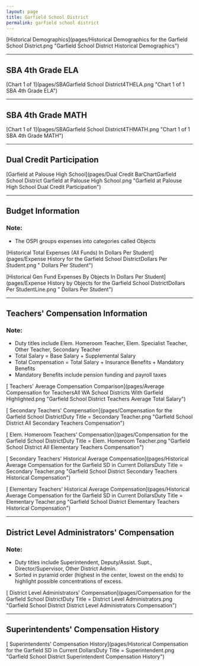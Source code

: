 ```yaml
---
layout: page
title: Garfield School District
permalink: garfield school district
---
```



[Historical Demographics](pages/Historical Demographics for the Garfield School District.png "Garfield School District Historical Demographics")

___

## SBA 4th Grade ELA

[Chart 1 of 1](pages/SBAGarfield School District4THELA.png "Chart 1 of 1 SBA 4th Grade ELA")


___

## SBA 4th Grade MATH

[Chart 1 of 1](pages/SBAGarfield School District4THMATH.png "Chart 1 of 1 SBA 4th Grade MATH")


___

## Dual Credit Participation

[Garfield at Palouse High School](pages/Dual Credit BarChartGarfield School District Garfield at Palouse High School.png "Garfield at Palouse High School Dual Credit Participation")


___

## Budget Information
### Note:
- The OSPI groups expenses into categories called Objects

[Historical Total Expenses (All Funds) In Dollars Per Student](pages/Expense History for the Garfield School DistrictDollars Per Student.png " Dollars Per Student")

[Historical Gen Fund Expenses By Objects In Dollars Per Student](pages/Expense History by Objects for the Garfield School DistrictDollars Per StudentLine.png " Dollars Per Student")


___

## Teachers' Compensation Information
### Note:
- Duty titles include Elem. Homeroom Teacher, Elem. Specialist Teacher, Other Teacher, Secondary Teacher
- Total Salary = Base Salary + Supplemental Salary
- Total Compensation = Total Salary + Insurance Benefits + Mandatory Benefits
- Mandatory Benefits include pension funding and payroll taxes

[ Teachers' Average Compensation Comparison](pages/Average Compensation for TeachersAll WA School Districts With Garfield Highlighted.png "Garfield School District Teachers Average Total Salary")

[ Secondary Teachers' Compensation](pages/Compensation for the Garfield School DistrictDuty Title = Secondary Teacher.png "Garfield School District All Secondary Teachers Compensation")

[ Elem. Homeroom Teachers' Compensation](pages/Compensation for the Garfield School DistrictDuty Title = Elem. Homeroom Teacher.png "Garfield School District All Elementary Teachers Compensation")

[ Secondary Teachers' Historical Average Compensation](pages/Historical Average Compensation for the Garfield SD in Current DollarsDuty Title = Secondary Teacher.png "Garfield School District Secondary Teachers Historical Compensation")

[ Elementary Teachers' Historical Average Compensation](pages/Historical Average Compensation for the Garfield SD in Current DollarsDuty Title = Elementary Teacher.png "Garfield School District Elementary Teachers Historical Compensation")


___

## District Level Administrators' Compensation

### Note:
- Duty titles include Superintendent, Deputy/Assist. Supt., Director/Supervisor, Other District Admin.
- Sorted in pyramid order (highest in the center, lowest on the ends) to highlight possible concentrations of excess.

[ District Level Administrators' Compensation](pages/Compensation for the Garfield School DistrictDuty Title = District Level Administrators.png "Garfield School District District Level Administrators Compensation")


___

## Superintendents' Compensation History

[ Superintendents' Compensation History](pages/Historical Compensation for the Garfield SD in Current DollarsDuty Title = Superintendent.png "Garfield School District Superintendent Compensation History")

